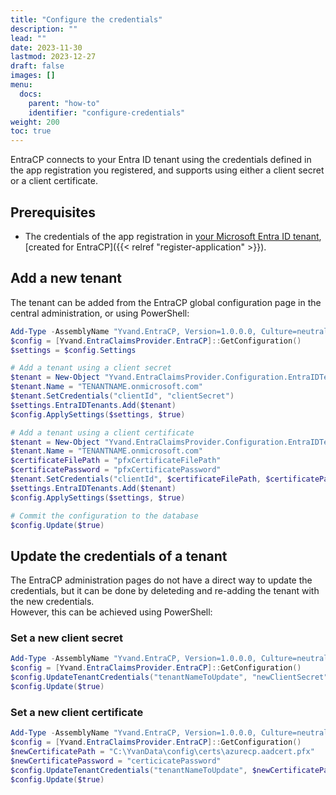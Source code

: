 ```yaml
---
title: "Configure the credentials"
description: ""
lead: ""
date: 2023-11-30
lastmod: 2023-12-27
draft: false
images: []
menu:
  docs:
    parent: "how-to"
    identifier: "configure-credentials"
weight: 200
toc: true
---
```


EntraCP connects to your Entra ID tenant using the credentials defined in the app registration you registered, and supports using either a client secret or a client certificate.

## Prerequisites

- The credentials of the app registration in [your Microsoft Entra ID tenant](https://entra.microsoft.com/#blade/Microsoft_AAD_RegisteredApps/ApplicationsListBlade/quickStartType//sourceType/Microsoft_AAD_IAM), [created for EntraCP]({{< relref "register-application" >}}).

## Add a new tenant

The tenant can be added from the EntraCP global configuration page in the central administration, or using PowerShell:

```powershell
Add-Type -AssemblyName "Yvand.EntraCP, Version=1.0.0.0, Culture=neutral, PublicKeyToken=65dc6b5903b51636"
$config = [Yvand.EntraClaimsProvider.EntraCP]::GetConfiguration()
$settings = $config.Settings

# Add a tenant using a client secret
$tenant = New-Object "Yvand.EntraClaimsProvider.Configuration.EntraIDTenant"
$tenant.Name = "TENANTNAME.onmicrosoft.com"
$tenant.SetCredentials("clientId", "clientSecret")
$settings.EntraIDTenants.Add($tenant)
$config.ApplySettings($settings, $true)

# Add a tenant using a client certificate
$tenant = New-Object "Yvand.EntraClaimsProvider.Configuration.EntraIDTenant"
$tenant.Name = "TENANTNAME.onmicrosoft.com"
$certificateFilePath = "pfxCertificateFilePath"
$certificatePassword = "pfxCertificatePassword"
$tenant.SetCredentials("clientId", $certificateFilePath, $certificatePassword)
$settings.EntraIDTenants.Add($tenant)
$config.ApplySettings($settings, $true)

# Commit the configuration to the database
$config.Update($true)
```

## Update the credentials of a tenant

The EntraCP administration pages do not have a direct way to update the credentials, but it can be done by deleteding and re-adding the tenant with the new credentials.  
However, this can be achieved using PowerShell:

### Set a new client secret

```powershell
Add-Type -AssemblyName "Yvand.EntraCP, Version=1.0.0.0, Culture=neutral, PublicKeyToken=65dc6b5903b51636"
$config = [Yvand.EntraClaimsProvider.EntraCP]::GetConfiguration()
$config.UpdateTenantCredentials("tenantNameToUpdate", "newClientSecret")
$config.Update($true)
```

### Set a new client certificate

```powershell
Add-Type -AssemblyName "Yvand.EntraCP, Version=1.0.0.0, Culture=neutral, PublicKeyToken=65dc6b5903b51636"
$config = [Yvand.EntraClaimsProvider.EntraCP]::GetConfiguration()
$newCertificatePath = "C:\YvanData\config\certs\azurecp.aadcert.pfx"
$newCertificatePassword = "certicicatePassword"
$config.UpdateTenantCredentials("tenantNameToUpdate", $newCertificatePath, $newCertificatePassword)
$config.Update($true)
```
